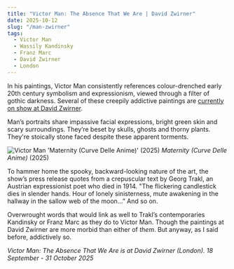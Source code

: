 ```yaml
---
title: "Victor Man: The Absence That We Are | David Zwirner"
date: 2025-10-12
slug: "/man-zwirner"
tags:
  - Victor Man
  - Wassily Kandinsky
  - Franz Marc
  - David Zwirner
  - London
---
```


In his paintings, Victor Man consistently references colour-drenched early 20th century symbolism and expressionism, viewed through a filter of gothic darkness. Several of these creepily addictive paintings are [currently on show at David Zwirner](https://www.notion.so/Gabriel-28aa2e997bd2806bbc63c2cf2876134e?pvs=21).

Man’s portraits share impassive facial expressions, bright green skin and scary surroundings. They’re beset by skulls, ghosts and thorny plants. They're stoically stone faced despite these apparent torments.

![Victor Man 'Maternity (Curve Delle Anime)' (2025)](/man-zwirner-1.jpg)
_Maternity (Curve Delle Anime)_ (2025)

To hammer home the spooky, backward-looking nature of the art, the show’s press release quotes from a crepuscular text by Georg Trakl, an Austrian expressionist poet who died in 1914. "The flickering candlestick dies in slender hands. Hour of lonely sinisterness, mute awakening in the hallway in the sallow web of the moon…” And so on.

Overwrought words that would link as well to Trakl’s contemporaries Kandinsky or Franz Marc as they do to Victor Man. Though the paintings at David Zwirner are more morbid than either of _them_. But anyway, as I said before, addictively so.

_Victor Man: The Absence That We Are is at David Zwirner (London). 18 September - 31 October 2025_
